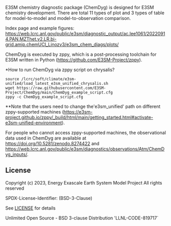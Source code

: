 E3SM chemistry diagnostic package (ChemDyg) is designed for E3SM chemistry development. There are total 11 types of plot and 3 types of table for model-to-model and model-to-observation comparison.

Index page and example figures:
https://web.lcrc.anl.gov/public/e3sm/diagnostic_output/ac.lee1061/20220914.PAN.MZThet.v2.LR.bi-grid.amip.chemUCI_Linozv3/e3sm_chem_diags/plots/

ChemDyg is executed by zppy, which is a post-processing toolchain for E3SM written in Python (https://github.com/E3SM-Project/zppy).

*How to run ChemDyg via zppy script on chrysalis?
```
source /lcrc/soft/climate/e3sm-unified/load_latest_e3sm_unified_chrysalis.sh
wget https://raw.githubusercontent.com/E3SM-Project/ChemDyg/main/ChemDyg_example_script.cfg
zppy -c ChemDyg_example_script.cfg
```
**Note that the users need to change the'e3sm_unified' path on different zppy-supported machines (https://e3sm-project.github.io/zppy/_build/html/main/getting_started.html#activate-e3sm-unified-environment). 

For people who cannot access zppy-supported machines, the observational data used in ChemDyg are available at https://doi.org/10.5281/zenodo.8274422 and https://web.lcrc.anl.gov/public/e3sm/diagnostics/observations/Atm/ChemDyg_inputs/.  

## License

Copyright (c) 2023, Energy Exascale Earth System Model Project
All rights reserved

SPDX-License-Identifier: (BSD-3-Clause)

See [LICENSE](./LICENSE) for details

Unlimited Open Source - BSD 3-clause Distribution
'LLNL-CODE-819717`
